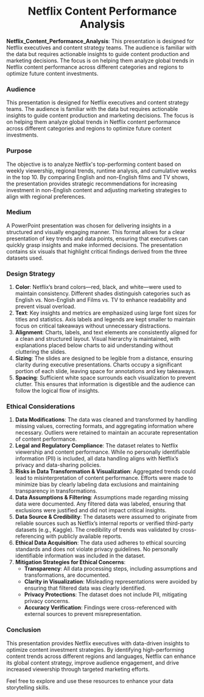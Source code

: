 <h1 align="center">Netflix Content Performance Analysis</h1>

**Netflix_Content_Performance_Analysis**: This presentation is designed for Netflix executives and content strategy teams. The audience is familiar with the data but requires actionable insights to guide content production and marketing decisions. The focus is on helping them analyze global trends in Netflix content performance across different categories and regions to optimize future content investments.

### Audience

This presentation is designed for Netflix executives and content strategy teams. The audience is familiar with the data but requires actionable insights to guide content production and marketing decisions. The focus is on helping them analyze global trends in Netflix content performance across different categories and regions to optimize future content investments.

### Purpose

The objective is to analyze Netflix's top-performing content based on weekly viewership, regional trends, runtime analysis, and cumulative weeks in the top 10. By comparing English and non-English films and TV shows, the presentation provides strategic recommendations for increasing investment in non-English content and adjusting marketing strategies to align with regional preferences.

### Medium

A PowerPoint presentation was chosen for delivering insights in a structured and visually engaging manner. This format allows for a clear presentation of key trends and data points, ensuring that executives can quickly grasp insights and make informed decisions. The presentation contains six visuals that highlight critical findings derived from the three datasets used.

### Design Strategy

1. **Color**: Netflix’s brand colors—red, black, and white—were used to maintain consistency. Different shades distinguish categories such as English vs. Non-English and Films vs. TV to enhance readability and prevent visual overload.
2. **Text**: Key insights and metrics are emphasized using large font sizes for titles and statistics. Axis labels and legends are kept smaller to maintain focus on critical takeaways without unnecessary distractions.
3. **Alignment**: Charts, labels, and text elements are consistently aligned for a clean and structured layout. Visual hierarchy is maintained, with explanations placed below charts to aid understanding without cluttering the slides.
4. **Sizing**: The slides are designed to be legible from a distance, ensuring clarity during executive presentations. Charts occupy a significant portion of each slide, leaving space for annotations and key takeaways.
5. **Spacing**: Sufficient white space surrounds each visualization to prevent clutter. This ensures that information is digestible and the audience can follow the logical flow of insights.

### Ethical Considerations

1. **Data Modifications**: The data was cleaned and transformed by handling missing values, correcting formats, and aggregating information where necessary. Outliers were retained to maintain an accurate representation of content performance.
2. **Legal and Regulatory Compliance**: The dataset relates to Netflix viewership and content performance. While no personally identifiable information (PII) is included, all data handling aligns with Netflix’s privacy and data-sharing policies.
3. **Risks in Data Transformation & Visualization**: Aggregated trends could lead to misinterpretation of content performance. Efforts were made to minimize bias by clearly labeling data exclusions and maintaining transparency in transformations.
4. **Data Assumptions & Filtering**: Assumptions made regarding missing data were documented. Any filtered data was labeled, ensuring that exclusions were justified and did not impact critical insights.
5. **Data Source & Credibility**: The datasets were assumed to originate from reliable sources such as Netflix’s internal reports or verified third-party datasets (e.g., Kaggle). The credibility of trends was validated by cross-referencing with publicly available reports.
6. **Ethical Data Acquisition**: The data used adheres to ethical sourcing standards and does not violate privacy guidelines. No personally identifiable information was included in the dataset.
7. **Mitigation Strategies for Ethical Concerns**:
   - **Transparency**: All data processing steps, including assumptions and transformations, are documented.
   - **Clarity in Visualization**: Misleading representations were avoided by ensuring that filtered data was clearly identified.
   - **Privacy Protections**: The dataset does not include PII, mitigating privacy concerns.
   - **Accuracy Verification**: Findings were cross-referenced with external sources to prevent misrepresentation.

### Conclusion

This presentation provides Netflix executives with data-driven insights to optimize content investment strategies. By identifying high-performing content trends across different regions and languages, Netflix can enhance its global content strategy, improve audience engagement, and drive increased viewership through targeted marketing efforts.

Feel free to explore and use these resources to enhance your data storytelling skills.
